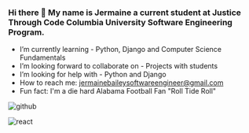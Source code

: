 ### Hi there 👋 My name is Jermaine a current student at Justice Through Code Columbia University Software Engineering Program.



- I’m currently learning - Python, Django and Computer Science Fundamentals
- I’m looking forward to collaborate on - Projects with students
- I’m looking for help with - Python and Django
- How to reach me: jermainebaileysoftwareengineer@gmail.com
- Fun fact: I'm a die hard Alabama Football Fan "Roll Tide Roll"

![github](https://img.shields.io/badge/GitHub-000000?style=for-the-badge&logo=GitHub&logoColor=white)

![react](https://img.shields.io/badge/React-000000?style=for-the-badge&logo=React&logoColor=#61DAFB) 